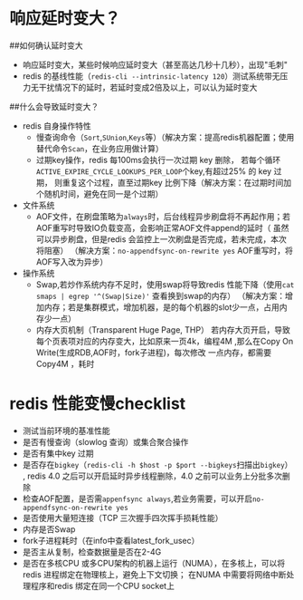 # 响应延时变大？

##如何确认延时变大
* 响应延时变大，某些时候响应延时变大（甚至高达几秒十几秒），出现"毛刺"
* redis 的基线性能（`redis-cli --intrinsic-latency 120`）测试系统带无压力无干扰情况下的延时，若延时变成2倍及以上，可以认为延时变大

##什么会导致延时变大？
* redis 自身操作特性
    * 慢查询命令（`Sort`,`SUnion`,`Keys`等）（解决方案：提高redis机器配置；使用替代命令`Scan`，在业务应用做计算）
    * 过期key操作，redis 每100ms会执行一次过期 key 删除，
    若每个循环`ACTIVE_EXPIRE_CYCLE_LOOKUPS_PER_LOOP`个key,有超过25% 的 key 过期，
    则重复这个过程，直至过期key 比例下降（解决方案：在过期时间加个随机时间，避免在同一是个过期）
* 文件系统
    * AOF文件，在刷盘策略为`always`时，后台线程异步刷盘将不再起作用；若AOF重写时导致IO负载变高，会影响正常AOF文件append的延时（
    虽然可以异步刷盘，但是redis 会监控上一次刷盘是否完成，若未完成，本次将阻塞）
    （解决方案：`no-appendfsync-on-rewrite yes` AOF重写时，将AOF写入改为异步）
* 操作系统
    * Swap,若炒作系统内存不足时，使用swap将导致redis 性能下降（使用`cat smaps | egrep '^(Swap|Size)'` 查看换到swap的内存）
    （解决方案：增加内存；若是集群模式，增加机器，是的每个机器的slot少一点，占用内存少一点）
    * 内存大页机制（Transparent Huge Page, THP）
    若内存大页开启，导致每个页表项对应的内存变大，比如原来一页4k，编程4M ,那么在Copy On Write(生成RDB,AOF时，fork子进程)，每次修改
    一点内存，都需要Copy4M ，耗时
    
# redis 性能变慢checklist
* 测试当前环境的基准性能
* 是否有慢查询（slowlog 查询）或集合聚合操作
* 是否有集中key 过期 
* 是否存在`bigkey`（`redis-cli -h $host -p $port --bigkeys`扫描出`bigkey`） ,
redis 4.0 之后可以开启延时异步线程删除，4.0 之前可以业务上分批多次删除
* 检查AOF配置，是否需`appenfsync always`,若业务需要，可以开启`no-appendfsync-on-rewrite yes`
* 是否使用大量短连接（TCP 三次握手四次挥手损耗性能）
* 内存是否Swap
* fork子进程耗时（在info中查看latest_fork_usec）
* 是否主从复制，检查数据量是否在2-4G
* 是否在多核CPU 或多CPU架构的机器上运行（NUMA），在多核上，可以将redis 进程绑定在物理核上，避免上下文切换；
在NUMA 中需要将网络中断处理程序和redis 绑定在同一个CPU socket上
